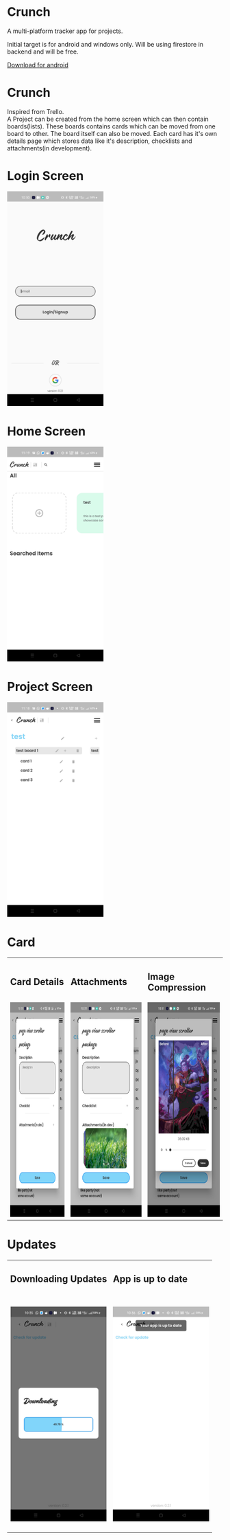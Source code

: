 # Crunch

A multi-platform tracker app for projects.


Initial target is for android and windows only.
Will be using firestore in backend and will be free.

[Download for android](https://firebasestorage.googleapis.com/v0/b/crunch-6d707.appspot.com/o/app%20release%2Fcrunch_v0.2.1.apk?alt=media&token=4d05fac8-e82a-4d05-8853-27427f8aa59e)

# Crunch
Inspired from Trello.<br>
A Project can be created from the home screen which can then contain boards(lists). These boards contains cards which can be moved from one board to other. The board itself can also be moved. Each card has it's own details page which stores data like it's description, checklists and attachments(in development).

# Login Screen
<img src="demo%20images/login.jpg" height=500px>

# Home Screen
<img src="demo%20images/home_screen.jpg" height=500px>

# Project Screen
<img src="demo%20images/project_screen.jpg" height=500px>

# Card
<table>
  <tr>
    <td><h2>Card Details</h2></td>
    <td><h2>Attachments</h2></td>
    <td><h2>Image Compression</h2></td>
  </tr>
  <tr>
    <td align="center"><img src="demo%20images/card_details.jpg" height=500px></td>
    <td align="center"><img src="demo%20images/attachment_showcase.jpg" height=500px></td>
    <td align="center"><img src="demo%20images/image_compressor.jpg" height=500px></td>
  </tr>
</table>

# Updates
<table>
  <tr>
    <td><h2>Downloading Updates</h2></td>
    <td><h2>App is up to date</h2></td>
  </tr>
  <tr>
    <td align="center"><h2><img src="demo%20images/downloading_update.jpg" height=500px></h2></td>
    <td align="center"><h2><img src="demo%20images/updated.jpg" height=500px></h2></td>
  </tr>
</table>

